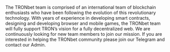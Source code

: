 The TRONbet team is comprised of an international team of blockchain enthusiasts who have been following the evolution of this revolutionary technology.  With years of experience in developing smart contracts, designing and developing browser and mobile games, the TRONbet team will fully support TRON’s vision for a fully decentralized web. 
We are continuously looking for new team members to join our mission.  If you are interested in helping the TRONbet community please join our Telegram and contact our Admin.

